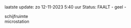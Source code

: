 laatste update: 
zo 12-11-2023  5:40   uur 
Status: FAALT - geel - 
<div class="service R">schijfruimte</div><div class="service R">microstation</div>